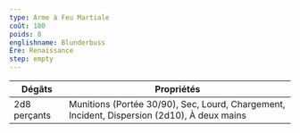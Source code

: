 ```yaml
---
type: Arme à Feu Martiale
coût: 180
poids: 8
englishname: Blunderbuss
Ère: Renaissance
step: empty
---
```

| Dégâts       | Propriétés                                                                                  |
| ------------ | ------------------------------------------------------------------------------------------- |
| 2d8 perçants | Munitions (Portée 30/90), Sec, Lourd, Chargement, Incident, Dispersion (2d10), À deux mains |
